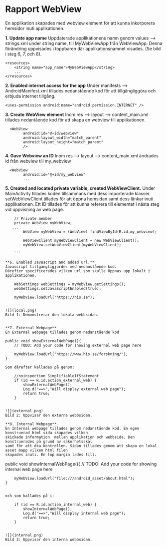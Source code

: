 
# Rapport WebView
En applikation skapades med webview element för att kunna inkorporera hemsidor inuti applikationen.

**1.  Update app name**
Uppdaterade applikationens namn genom values --> strings.xml under string name, till MyWebViewApp
från WebViewApp. Denna förändring uppvisades i toppbaren där applikationsnamnet visades.
(Se bild i steg 6, 7, och 8).
```
<resources>
    <string name="app_name">MyWebViewApp</string>
    ...
</resources>
```

**2. Enabled internet access for the app**
Under manifests --> AndroidManifest.xml tillades nedanstående kod för att tillgängliggöra
och erbjuda internet tillgång.
```
<uses-permission android:name="android.permission.INTERNET" />
```

**3. Create WebView element**
Inom res --> layout --> content_main.xml tillades nedantående kod för att skapa en webview till
applikationen.

```
  <WebView
        android:id="@+id/webview"
        android:layout_width="match_parent"
        android:layout_height="match_parent"
        />
 ```

**4. Gave Webview an ID**
Inom res --> layout --> content_main.xml ändrades id från webview till my_webview
```
  <WebView
        android:id="@+id/my_webview"
        ...
```

**5. Created and located private variable, created WebViewClient.**
Under MainActivity tillades koden tillsammans med dess importerade klasser.
setWebViewClient tillades för att öppna hemsidan samt dess länkar inuti applikationen.
Ett ID tillades för att kunna referera till elementet i nästa steg vid uppvisning av web page.

```
    // Private member
    private WebView myWebView;
   ...
        WebView myWebView = (WebView) findViewById(R.id.my_webview);

        WebViewClient myWebViewClient = new WebViewClient();
        myWebView.setWebViewClient(myWebViewClient);

    ```

**6. Enabled Javascript and added url.**
Javascript tillgängligjordes med nedanstående kod.
Därefter specificerades vilken url som skulle öppnas upp lokalt i applikationen.
```
        WebSettings webSettings = myWebView.getSettings();
        webSettings.setJavaScriptEnabled(true);

        myWebView.loadUrl("https://his.se");
```

![](local.png)
Bild 1: Demonstrerar den lokala webbsidan.


**7. External Webpage**
En External webpage tillades genom nedanstående kod
```
    public void showExternalWebPage(){
        // TODO: Add your code for showing external web page here

        myWebView.loadUrl("https://www.his.se/forskning/");
    }
```
Som därefter kallades på genom:
```
        //noinspection SimplifiableIfStatement
        if (id == R.id.action_external_web) {
            showExternalWebPage();
            Log.d("==>","Will display external web page");
            return true;
        }
```

![](external.png)
Bild 2: Uppvisar den externa webbsidan.

**8. Internal Webpage**
En Internal webpage tillades genom nedanstående kod. En egen konstruerad html sida skapades vilken
skickade information  mellan applikation och webbsida. Den konstruerades på grund av säkerhetsskäl
samt för att öka kontrollen. Sidan tillades genom att skapa en lokal asset mapp vilken html filen
skapades inuti. En top margin lades till.

```
   public void showInternalWebPage(){
        // TODO: Add your code for showing internal web page here

        myWebView.loadUrl("file:///android_asset/about.html");
    }
```

och som kallades på i:
```
        if (id == R.id.action_internal_web) {
            showInternalWebPage();
            Log.d("==>","Will display internal web page");
            return true;
        }
```

![](internal.png)
Bild 3: Uppvisar den interna webbsidan.


